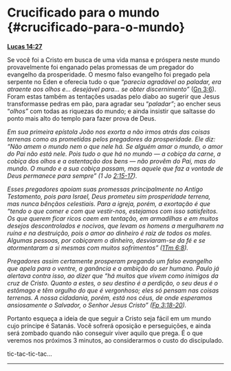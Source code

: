 # Crucificado para o mundo {#crucificado-para-o-mundo}

[**Lucas 14:27**](http://bibliaonline.com.br/acf/lc/14/27)

Se você foi a Cristo em busca de uma vida mansa e próspera neste mundo provavelmente foi enganado pelas promessas de um pregador do evangelho da prosperidade. O mesmo falso evangelho foi pregado pela serpente no Éden e oferecia tudo o que “_parecia agradável ao paladar, era atraente aos olhos e... desejável para... se obter discernimento”_ ([Gn 3:6](http://bibliaonline.com.br/acf/gn/3/6)). Foram estas também as tentações usadas pelo diabo ao sugerir que Jesus transformasse pedras em pão, para agradar seu “_paladar”_; ao encher seus “_olhos”_ com todas as riquezas do mundo; e ainda insistir que saltasse do ponto mais alto do templo para fazer prova de Deus.

_Em sua primeira epístola João nos exorta a não irmos atrás das coisas terrenas como as prometidas pelos pregadores da prosperidade. Ele diz: “Não amem o mundo nem o que nele há. Se alguém amar o mundo, o amor do Pai não está nele. Pois tudo o que há no mundo — a cobiça da carne, a cobiça dos olhos e a ostentação dos bens — não provêm do Pai, mas do mundo. O mundo e a sua cobiça passam, mas aquele que faz a vontade de Deus permanece para sempre” (1 Jo_ [_2:15-17_](http://bibliaonline.com.br/acf/1jo/2/15-17)_)._

_Esses pregadores apoiam suas promessas principalmente no Antigo Testamento, pois para Israel, Deus prometeu sim prosperidade terrena, mas nunca bênçãos celestiais. Para a igreja, porém, a exortação é que “tendo o que comer e com que vestir-nos, estejamos com isso satisfeitos. Os que querem ficar ricos caem em tentação, em armadilhas e em muitos desejos descontrolados e nocivos, que levam os homens a mergulharem na ruína e na destruição, pois o amor ao dinheiro é raiz de todos os males. Algumas pessoas, por cobiçarem o dinheiro, desviaram-se da fé e se atormentaram a si mesmas com muitos sofrimentos” (_[_1Tm 6:8_](http://bibliaonline.com.br/acf/1tm/6/8)_)._

_Pregadores assim certamente prosperam pregando um falso evangelho que apela para o ventre, a ganância e a ambição do ser humano. Paulo já alertava contra isso, ao dizer que “há muitos que vivem como inimigos da cruz de Cristo. Quanto a estes, o seu destino é a perdição, o seu deus é o estômago e têm orgulho do que é vergonhoso; eles só pensam nas coisas terrenas. A nossa cidadania, porém, está nos céus, de onde esperamos ansiosamente o Salvador, o Senhor Jesus Cristo” (_[_Fp 3:18-20_](http://bibliaonline.com.br/acf/fp/3/18-20)_)._

Portanto esqueça a ideia de que seguir a Cristo seja fácil em um mundo cujo príncipe é Satanás. Você sofrerá oposição e perseguições, e ainda será zombado quando não conseguir viver aquilo que prega. É o que veremos nos próximos 3 minutos, ao considerarmos o custo do discipulado.

tic-tac-tic-tac...

*****